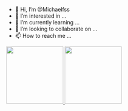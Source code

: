 - 👋 Hi, I’m @Michaelfss
- 👀 I’m interested in ...
- 🌱 I’m currently learning ...
- 💞️ I’m looking to collaborate on ...
- 📫 How to reach me ...

<div>
<a href="https://github.com/Michaelfss">
<img height="150em" src="https://github-readme-stats.vercel.app/api/top-langs/?username=Michaelfss&layout=compact&langs_count=7&theme=dark&show"/>
<img height="150em" src="https://github-readme-stats.vercel.app/api?username=Michaelfss&theme=dark&show_icons=true"/>
</div>

